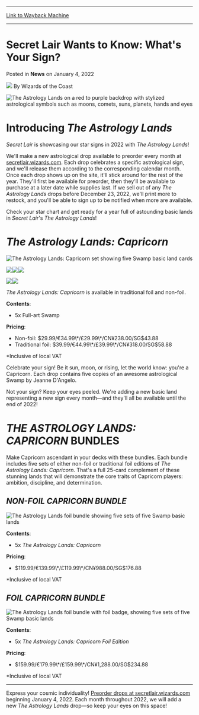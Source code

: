 
---
[Link to Wayback Machine](https://web.archive.org/web/20220105121917/https://magic.wizards.com/en/articles/archive/news/secret-lair-whats-your-sign?utm_source=dlvr.it&utm_medium=twitter)

[_metadata_:author]:- "Wizards of the Coast"
[_metadata_:description]:- "Are you influenced by celestial bodies? Express that cosmic sensibility with these Secret Lair drops!"
[_metadata_:generator]:- "Drupal 7 (http://drupal.org)"
[_metadata_:node]:- "1570380"
[_metadata_:publish_date]:- "2022-01-04"
[_metadata_:source]:- "div-main-content"
[_metadata_:title]:- "Secret Lair Wants to Know: What's Your Sign?"
[_metadata_:wayback_capture_timestamp]:- "2022-01-05 12:19:17"
[_metadata_:wayback_raw_url]:- "https://web.archive.org/web/20220105121917id_/https://magic.wizards.com/en/articles/archive/news/secret-lair-whats-your-sign?utm_source=dlvr.it&utm_medium=twitter"
[_metadata_:wayback_url]:- "https://magic.wizards.com/en/articles/archive/news/secret-lair-whats-your-sign?utm_source=dlvr.it&utm_medium=twitter"
---


Secret Lair Wants to Know: What's Your Sign?
============================================



 Posted in **News**
 on January 4, 2022 






![](https://media.magic.wizards.com/styles/auth_small/public/images/person/wizards_author.jpg)
By Wizards of the Coast











![The Astrology Lands on a red to purple backdrop with stylized astrological symbols such as moons, comets, suns, planets, hands and eyes](https://media.wizards.com/2021/images/daily/vs26hystr9.jpg)


Introducing *The Astrology Lands*
=================================


*Secret Lair* is showcasing our star signs in 2022 with *The Astrology Lands*!


We'll make a new astrological drop available to preorder every month at [secretlair.wizards.com](https://secretlair.wizards.com/?utm_source=daily_mtg&utm_medium=article_announcement&utm_campaign=astrology-lands-2022). Each drop celebrates a specific astrological sign, and we'll release them according to the corresponding calendar month. Once each drop shows up on the site, it'll stick around for the rest of the year. They'll first be available for preorder, then they'll be available to purchase at a later date while supplies last. If we sell out of any *The Astrology Lands* drops before December 23, 2022, we'll print more to restock, and you'll be able to sign up to be notified when more are available.


Check your star chart and get ready for a year full of astounding basic lands in *Secret Lair*'s *The Astrology Lands*!


*The Astrology Lands: Capricorn*
================================


![The Astrology Lands: Capricorn set showing five Swamp basic land cards](https://media.wizards.com/2021/images/daily/nwyebdy237.jpg)


![](https://media.wizards.com/2021/images/daily/en_Un27sdbtwe.png)![](https://media.wizards.com/2021/images/daily/en_Un27sdbtwe.png)![](https://media.wizards.com/2021/images/daily/en_Un27sdbtwe.png)


![](https://media.wizards.com/2021/images/daily/en_Un27sdbtwe.png)![](https://media.wizards.com/2021/images/daily/en_Un27sdbtwe.png)


*The Astrology Lands: Capricorn* is available in traditional foil and non-foil.


**Contents**:


* 5x Full-art Swamp

**Pricing**:


* Non-foil: $29.99/€34.99\*/£29.99\*/CN¥238.00/SG$43.88
* Traditional foil: $39.99/€44.99\*/£39.99\*/CN¥318.00/SG$58.88

\*Inclusive of local VAT


Celebrate your sign! Be it sun, moon, or rising, let the world know: you're a Capricorn. Each drop contains five copies of an awesome astrological Swamp by Jeanne D'Angelo.


Not your sign? Keep your eyes peeled. We're adding a new basic land representing a new sign every month—and they'll all be available until the end of 2022!


*THE ASTROLOGY LANDS: CAPRICORN* BUNDLES
========================================


Make Capricorn ascendant in your decks with these bundles. Each bundle includes five sets of either non-foil or traditional foil editions of *The Astrology Lands: Capricorn*. That's a full 25-card complement of these stunning lands that will demonstrate the core traits of Capricorn players: ambition, discipline, and determination.


*NON-FOIL CAPRICORN BUNDLE*
---------------------------


![The Astrology Lands foil bundle showing five sets of five Swamp basic lands](https://media.wizards.com/2021/images/daily/Ju27sdbtwe.jpg)


**Contents**:


* 5x *The Astrology Lands: Capricorn*

**Pricing**:


* $119.99/€139.99\*/£119.99\*/CN¥988.00/SG$176.88

\*Inclusive of local VAT


*FOIL CAPRICORN BUNDLE*
-----------------------


![The Astrology Lands foil bundle with foil badge, showing five sets of five Swamp basic lands](https://media.wizards.com/2021/images/daily/N2y26sdbte.jpg)


**Contents**:


* 5x *The Astrology Lands: Capricorn Foil Edition*

**Pricing**:


* $159.99/€179.99\*/£159.99\*/CN¥1,288.00/SG$234.88

\*Inclusive of local VAT




---

Express your cosmic individuality! [Preorder drops at secretlair.wizards.com](https://secretlair.wizards.com/?utm_source=daily_mtg&utm_medium=article_announcement&utm_campaign=astrology-lands-2022) beginning January 4, 2022. Each month throughout 2022, we will add a new *The Astrology Lands* drop—so keep your eyes on this space!







